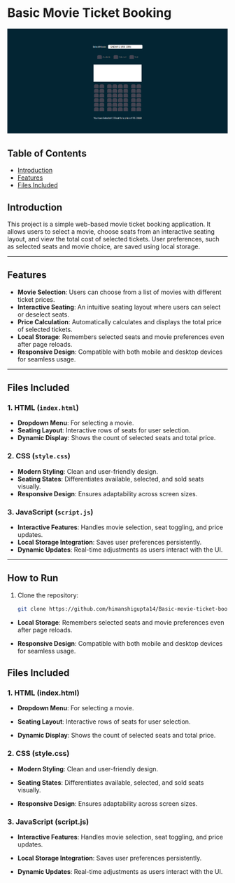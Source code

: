 #   Basic Movie Ticket Booking

![Basic-movie-ticket-booking](picture.png)
## Table of Contents

- [Introduction](#introduction)
- [Features](#features)
- [Files Included](#files_included)
## Introduction

This project is a simple web-based movie ticket booking application. It allows users to select a movie, choose seats from an interactive seating layout, and view the total cost of selected tickets. User preferences, such as selected seats and movie choice, are saved using local storage.

---

## Features

- **Movie Selection**: Users can choose from a list of movies with different ticket prices.
- **Interactive Seating**: An intuitive seating layout where users can select or deselect seats.
- **Price Calculation**: Automatically calculates and displays the total price of selected tickets.
- **Local Storage**: Remembers selected seats and movie preferences even after page reloads.
- **Responsive Design**: Compatible with both mobile and desktop devices for seamless usage.

---

## Files Included

### 1. HTML (`index.html`)
- **Dropdown Menu**: For selecting a movie.
- **Seating Layout**: Interactive rows of seats for user selection.
- **Dynamic Display**: Shows the count of selected seats and total price.

### 2. CSS (`style.css`)
- **Modern Styling**: Clean and user-friendly design.
- **Seating States**: Differentiates available, selected, and sold seats visually.
- **Responsive Design**: Ensures adaptability across screen sizes.

### 3. JavaScript (`script.js`)
- **Interactive Features**: Handles movie selection, seat toggling, and price updates.
- **Local Storage Integration**: Saves user preferences persistently.
- **Dynamic Updates**: Real-time adjustments as users interact with the UI.

---

## How to Run

1. Clone the repository:
   ```bash
   git clone https://github.com/himanshigupta14/Basic-movie-ticket-booking.git

*   **Local Storage**: Remembers selected seats and movie preferences even after page reloads.
    
*   **Responsive Design**: Compatible with both mobile and desktop devices for seamless usage.
    

Files Included
--------------

### 1\. HTML (index.html)

*   **Dropdown Menu**: For selecting a movie.
    
*   **Seating Layout**: Interactive rows of seats for user selection.
    
*   **Dynamic Display**: Shows the count of selected seats and total price.
    

### 2\. CSS (style.css)

*   **Modern Styling**: Clean and user-friendly design.
    
*   **Seating States**: Differentiates available, selected, and sold seats visually.
    
*   **Responsive Design**: Ensures adaptability across screen sizes.
    

### 3\. JavaScript (script.js)

*   **Interactive Features**: Handles movie selection, seat toggling, and price updates.
    
*   **Local Storage Integration**: Saves user preferences persistently.
    
*   **Dynamic Updates**: Real-time adjustments as users interact with the UI.
